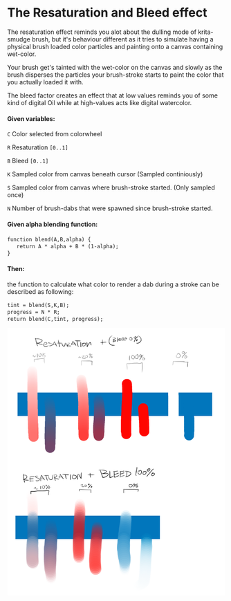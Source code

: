 # The Resaturation and Bleed effect

The resaturation effect reminds you alot about the dulling mode of krita-smudge brush,
but it's behaviour different as it tries to simulate having a physical brush loaded color particles and painting onto a canvas containing wet-color.

Your brush get's tainted with the wet-color on the canvas and slowly as the brush disperses the particles your brush-stroke starts
to paint the color that you actually loaded it with.

The bleed factor creates an effect that at low values reminds you of some kind of digital Oil
while at high-values acts like digital watercolor.

#### Given variables:

`C` Color selected from colorwheel

`R` Resaturation `[0..1]`

`B` Bleed `[0..1]`

`K` Sampled color from canvas beneath cursor (Sampled continiously)

`S` Sampled color from canvas where brush-stroke started. (Only sampled once)

`N` Number of brush-dabs that were spawned since brush-stroke started.


#### Given alpha blending function:


    function blend(A,B,alpha) {
       return A * alpha + B * (1-alpha); 
    }

#### Then:
the function to calculate what color to render a dab during a stroke can be described as following:



    tint = blend(S,K,B);
    progress = N * R;  
    return blend(C,tint, progress);


<img src="https://raw.githubusercontent.com/telamon/bleed_resaturate/master/resaturation_and_bleed.png">
